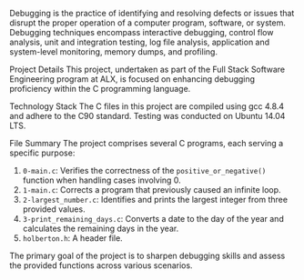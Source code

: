 Debugging is the practice of identifying and resolving defects or issues that disrupt the proper operation of a computer program, software, or system. Debugging techniques encompass interactive debugging, control flow analysis, unit and integration testing, log file analysis, application and system-level monitoring, memory dumps, and profiling.

Project Details
This project, undertaken as part of the Full Stack Software Engineering program at ALX, is focused on enhancing debugging proficiency within the C programming language.

Technology Stack
The C files in this project are compiled using gcc 4.8.4 and adhere to the C90 standard. Testing was conducted on Ubuntu 14.04 LTS.

File Summary
The project comprises several C programs, each serving a specific purpose:

1. `0-main.c`: Verifies the correctness of the `positive_or_negative()` function when handling cases involving 0.
2. `1-main.c`: Corrects a program that previously caused an infinite loop.
3. `2-largest_number.c`: Identifies and prints the largest integer from three provided values.
4. `3-print_remaining_days.c`: Converts a date to the day of the year and calculates the remaining days in the year.
5. `holberton.h`: A header file.

The primary goal of the project is to sharpen debugging skills and assess the provided functions across various scenarios.